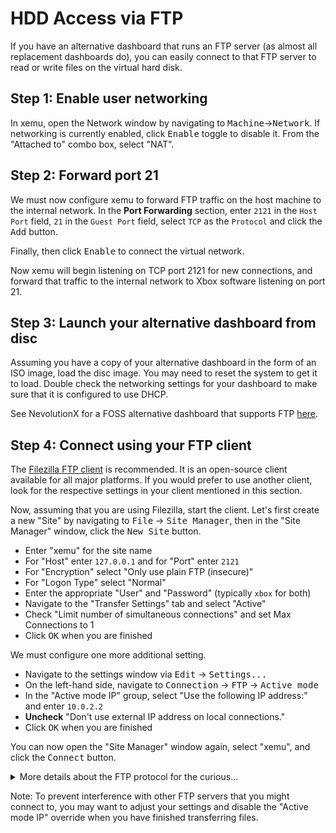 # HDD Access via FTP

If you have an alternative dashboard that runs an FTP server (as almost all
replacement dashboards do), you can easily connect to that FTP server to read
or write files on the virtual hard disk.

## Step 1: Enable user networking

In xemu, open the Network window by navigating to
<kbd>Machine</kbd>&rarr;<kbd>Network</kbd>. If networking is currently
enabled, click <kbd>Enable</kbd> toggle to disable it. From the
"Attached to" combo box, select "NAT".

## Step 2: Forward port 21

We must now configure xemu to forward FTP traffic on the host machine to
the internal network. In the **Port Forwarding** section, enter `2121`
in the `Host Port` field, `21` in the `Guest Port` field, select `TCP` as
the `Protocol` and click the <kbd>Add</kbd> button.

Finally, then click <kbd>Enable</kbd> to connect the virtual network.

Now xemu will begin listening on TCP port 2121 for new connections, and forward
that traffic to the internal network to Xbox software listening on port 21.

## Step 3: Launch your alternative dashboard from disc

Assuming you have a copy of your alternative dashboard in the form of an ISO
image, load the disc image. You may need to reset the system to get it to
load. Double check the networking settings for your dashboard to make sure
that it is configured to use DHCP.

See NevolutionX for a FOSS alternative dashboard that supports FTP [here](https://github.com/dracc/NevolutionX).

## Step 4: Connect using your FTP client
The [Filezilla FTP client](https://filezilla-project.org/) is recommended. It
is an open-source client available for all major platforms. If you would
prefer to use another client, look for the respective settings in your client
mentioned in this section.

Now, assuming that you are using Filezilla, start the client. Let's first
create a new "Site" by navigating to <kbd>File</kbd> &rarr; <kbd>Site
Manager</kbd>, then in the "Site Manager" window, click the <kbd>New
Site</kbd> button.

* Enter "xemu" for the site name
* For "Host" enter `127.0.0.1` and for "Port" enter `2121`
* For "Encryption" select "Only use plain FTP (insecure)"
* For "Logon Type" select "Normal"
* Enter the appropriate "User" and "Password" (typically `xbox` for both)
* Navigate to the "Transfer Settings" tab and select "Active"
* Check "Limit number of simultaneous connections" and set Max Connections to 1
* Click <kbd>OK</kbd> when you are finished

We must configure one more additional setting.

* Navigate to the settings window via <kbd>Edit</kbd> &rarr; <kbd>Settings...</kbd>
* On the left-hand side, navigate to <kbd>Connection</kbd> &rarr; <kbd>FTP</kbd> &rarr; <kbd>Active mode</kbd>
* In the "Active mode IP" group, select "Use the following IP address:" and enter `10.0.2.2`
* **Uncheck** "Don't use external IP address on local connections."
* Click <kbd>OK</kbd> when you are finished

You can now open the "Site Manager" window again, select "xemu", and click the <kbd>Connect</kbd> button.

<details>
<summary>More details about the FTP protocol for the curious...</summary>
FTP has two modes: passive and active.

Passive mode involves the client first connecting to the server for control and
then again on another port other for data. The client first connects, then the
server gives it another address and port to connect to for data. The first
problem with this is that the server reports to the client the only IP address
that it knows (10.0.2.15) which is not correct for our needs--we need 127.0.0.1.
That's alright because we can override this in Filezilla. The second problem is
that we don't know which port the server is going to choose, so we can't forward
it ahead of time.

In active mode, the client first connects to the server, then the server
connects to the client! The client needs to give the IP address for the server
to connect to. By default, it will give your computer's IP address, but the
guest cannot connect to using that IP. So instead we need to override this
setting and provide the IP address that the guest should connect to to actually
connect to the host, which is 10.0.2.2.
</details>

Note: To prevent interference with other FTP servers that you might connect to,
you may want to adjust your settings and disable the "Active mode IP" override
when you have finished transferring files.
